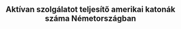 

<meta charset="utf-8">
<style>

body{
background-color: #F5F5DC;
}
#DatViz{
  position: relative;
}
h2{
  position: relative;
  text-align: center;
}
#red{
  height: 12px;
  font-size: 100px;
  line-height: 12px;
  color: red;
}
#blue{
  font-size: 100px;
  color: blue;
  line-height: 12px;
}
#green{
  font-size: 100px;
  color: green;
  line-height: 12px;
}
p{
  vertical-align: text-top;
}

#signs{
  position: fixed;
  top: 300px;
  right: 100px;
}

path {
    stroke: black;
    stroke-width: 2;
    fill: none;
}

.axis path,
.axis line {
    fill: none;
    stroke: "red";
    stroke-width: 1;
    shape-rendering: crispEdges;
}

div.tooltip {
    position: absolute;
    text-align: center;
    width: 40px;
    height: 15px;
    padding: 2px;
    font: 12px sans-serif;
    background: #C37B77;
    border: 0px;
    pointer-events: none;
}

</style>
<body>
  <h2>Aktívan szolgálatot teljesítő amerikai katonák száma Németországban</h2>
  <div id="DatViz"></div>
<script src="https://cdnjs.cloudflare.com/ajax/libs/d3/3.5.17/d3.min.js"></script>

<script>

var margin = {top: 30, right: 30, bottom: 30, left: 300},
    width = 1300 - margin.left - margin.right,
    height = 200 - margin.top - margin.bottom;
var pDate = d3.time.format("%Y").parse;
var ft = d3.time.format("%Y");
var x = d3.time.scale().range([0, width]);
var y = d3.scale.linear().range([height, 0]);

var xAxis = d3.svg.axis().scale(x)
    .orient("bottom").ticks(10);
var yAxis = d3.svg.axis().scale(y)
    .orient("left").ticks(5);

var theline = d3.svg.line()
    .x(function(d) { return x(d.date); })
    .y(function(d) { return y(d.active); });

var div = d3.select("body").append("div")
    .attr("class", "tooltip")
    .style("opacity", 0);

var svg = d3.select("body")
    .append("svg")
        .attr("width", width + margin.left + margin.right)
        .attr("height", height + margin.top + margin.bottom)
    .append("g")
        .attr("transform",
              "translate(" + margin.left + "," + margin.top + ")");


d3.csv("https://raw.githubusercontent.com/mohosm/RFE_stuff/master/germany_deployment.csv", function(error, data) {
    data.forEach(function(d) {
        d.date = pDate(d.Year);
        d.active = +d.Active;
    });
    x.domain(d3.extent(data, function(d) { return d.date; }));
    y.domain([0, d3.max(data, function(d) { return d.active; })]);



    svg.append("path")
        .attr("class", "line")
        .attr("d", theline(data));

    svg.selectAll("dot")
        .data(data)
    .enter().append("circle")
        .attr("r", 4)
        .attr("cx", function(d) { return x(d.date); })
        .attr("cy", function(d) { return y(d.active); })
        .on("mouseover", function(d) {
            div.transition()
                .duration(200)
                .style("opacity", .9);
            div	.html(d.active)
                .style("left", (d3.event.pageX) + "px")
                .style("top", (d3.event.pageY - 28) + "px");
            })
        .on("mouseout", function(d) {
            div.transition()
                .duration(500)
                .style("opacity", 0);
        });
        svg.append("g")
            .attr("class", "x axis")
            .attr("transform", "translate(0," + height + ")")
            .call(xAxis);
        svg.append("g")
            .attr("class", "y axis")
            .call(yAxis);

});

</script>
</body>
